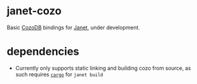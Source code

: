 # janet-cozo
Basic [CozoDB](https://github.com/cozodb/cozo) bindings for [Janet](https://github.com/janet-lang/janet), under development.

# dependencies
* Currently only supports static linking and building cozo from source, as such requires [`cargo`]("https://doc.rust-lang.org/cargo/") for `janet build`

